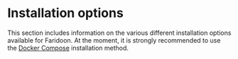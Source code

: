 # Installation options

This section includes information on the various different installation options available for Faridoon. At the moment, it is strongly recommended to use the [Docker Compose](docker-compose.md) installation method.

